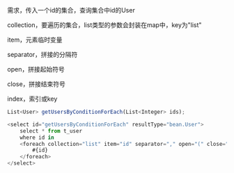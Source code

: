 需求，传入一个id的集合，查询集合中id的User

collection，要遍历的集合，list类型的参数会封装在map中，key为"list"

item，元素临时变量

separator，拼接的分隔符

open，拼接起始符号

close，拼接结束符号

index，索引或key



```javascript
List<User> getUsersByConditionForEach(List<Integer> ids);
```



```javascript
<select id="getUsersByConditionForEach" resultType="bean.User">
    select * from t_user
    where id in
    <foreach collection="list" item="id" separator="," open="(" close=")">
        #{id}
    </foreach>
</select>
```

